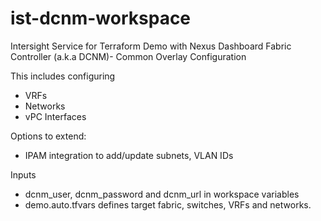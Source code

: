 # ist-dcnm-workspace
Intersight Service for Terraform Demo with Nexus Dashboard Fabric Controller (a.k.a DCNM)- Common Overlay Configuration

This includes configuring
- VRFs
- Networks
- vPC Interfaces

Options to extend:
- IPAM integration to add/update subnets, VLAN IDs

Inputs
- dcnm_user, dcnm_password and dcnm_url in workspace variables
- demo.auto.tfvars defines target fabric, switches, VRFs and networks.
